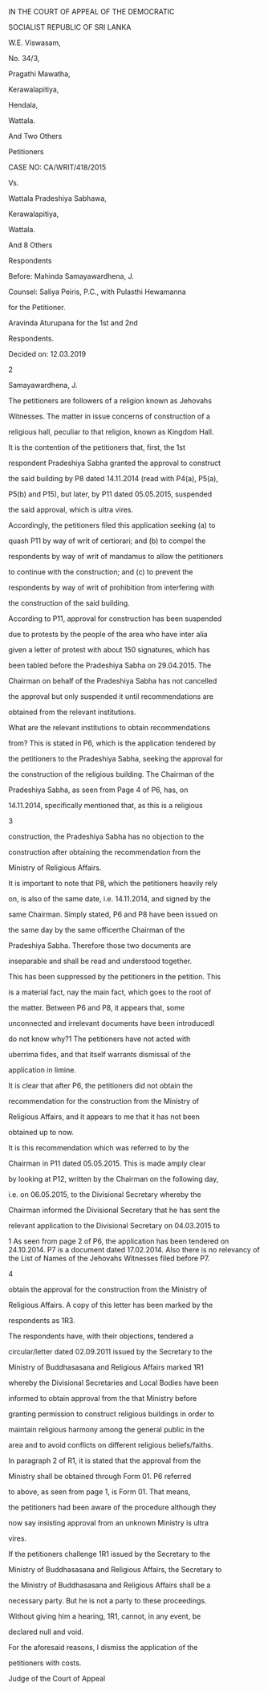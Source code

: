 IN THE COURT OF APPEAL OF THE DEMOCRATIC

SOCIALIST REPUBLIC OF SRI LANKA

W.E. Viswasam,

No. 34/3,

Pragathi Mawatha,

Kerawalapitiya,

Hendala,

Wattala.

And Two Others

Petitioners

CASE NO: CA/WRIT/418/2015

Vs.

Wattala Pradeshiya Sabhawa,

Kerawalapitiya,

Wattala.

And 8 Others

Respondents

Before: Mahinda Samayawardhena, J.

Counsel: Saliya Peiris, P.C., with Pulasthi Hewamanna

for the Petitioner.

Aravinda Aturupana for the 1st and 2nd

Respondents.

Decided on: 12.03.2019

2

Samayawardhena, J.

The petitioners are followers of a religion known as Jehovahs

Witnesses. The matter in issue concerns of construction of a

religious hall, peculiar to that religion, known as Kingdom Hall.

It is the contention of the petitioners that, first, the 1st

respondent Pradeshiya Sabha granted the approval to construct

the said building by P8 dated 14.11.2014 (read with P4(a), P5(a),

P5(b) and P15), but later, by P11 dated 05.05.2015, suspended

the said approval, which is ultra vires.

Accordingly, the petitioners filed this application seeking (a) to

quash P11 by way of writ of certiorari; and (b) to compel the

respondents by way of writ of mandamus to allow the petitioners

to continue with the construction; and (c) to prevent the

respondents by way of writ of prohibition from interfering with

the construction of the said building.

According to P11, approval for construction has been suspended

due to protests by the people of the area who have inter alia

given a letter of protest with about 150 signatures, which has

been tabled before the Pradeshiya Sabha on 29.04.2015. The

Chairman on behalf of the Pradeshiya Sabha has not cancelled

the approval but only suspended it until recommendations are

obtained from the relevant institutions.

What are the relevant institutions to obtain recommendations

from? This is stated in P6, which is the application tendered by

the petitioners to the Pradeshiya Sabha, seeking the approval for

the construction of the religious building. The Chairman of the

Pradeshiya Sabha, as seen from Page 4 of P6, has, on

14.11.2014, specifically mentioned that, as this is a religious

3

construction, the Pradeshiya Sabha has no objection to the

construction after obtaining the recommendation from the

Ministry of Religious Affairs.

It is important to note that P8, which the petitioners heavily rely

on, is also of the same date, i.e. 14.11.2014, and signed by the

same Chairman. Simply stated, P6 and P8 have been issued on

the same day by the same officerthe Chairman of the

Pradeshiya Sabha. Therefore those two documents are

inseparable and shall be read and understood together.

This has been suppressed by the petitioners in the petition. This

is a material fact, nay the main fact, which goes to the root of

the matter. Between P6 and P8, it appears that, some

unconnected and irrelevant documents have been introducedI

do not know why?1 The petitioners have not acted with

uberrima fides, and that itself warrants dismissal of the

application in limine.

It is clear that after P6, the petitioners did not obtain the

recommendation for the construction from the Ministry of

Religious Affairs, and it appears to me that it has not been

obtained up to now.

It is this recommendation which was referred to by the

Chairman in P11 dated 05.05.2015. This is made amply clear

by looking at P12, written by the Chairman on the following day,

i.e. on 06.05.2015, to the Divisional Secretary whereby the

Chairman informed the Divisional Secretary that he has sent the

relevant application to the Divisional Secretary on 04.03.2015 to

1 As seen from page 2 of P6, the application has been tendered on 24.10.2014. P7 is a document dated 17.02.2014. Also there is no relevancy of the List of Names of the Jehovahs Witnesses filed before P7.

4

obtain the approval for the construction from the Ministry of

Religious Affairs. A copy of this letter has been marked by the

respondents as 1R3.

The respondents have, with their objections, tendered a

circular/letter dated 02.09.2011 issued by the Secretary to the

Ministry of Buddhasasana and Religious Affairs marked 1R1

whereby the Divisional Secretaries and Local Bodies have been

informed to obtain approval from the that Ministry before

granting permission to construct religious buildings in order to

maintain religious harmony among the general public in the

area and to avoid conflicts on different religious beliefs/faiths.

In paragraph 2 of R1, it is stated that the approval from the

Ministry shall be obtained through Form 01. P6 referred

to above, as seen from page 1, is Form 01. That means,

the petitioners had been aware of the procedure although they

now say insisting approval from an unknown Ministry is ultra

vires.

If the petitioners challenge 1R1 issued by the Secretary to the

Ministry of Buddhasasana and Religious Affairs, the Secretary to

the Ministry of Buddhasasana and Religious Affairs shall be a

necessary party. But he is not a party to these proceedings.

Without giving him a hearing, 1R1, cannot, in any event, be

declared null and void.

For the aforesaid reasons, I dismiss the application of the

petitioners with costs.

Judge of the Court of Appeal